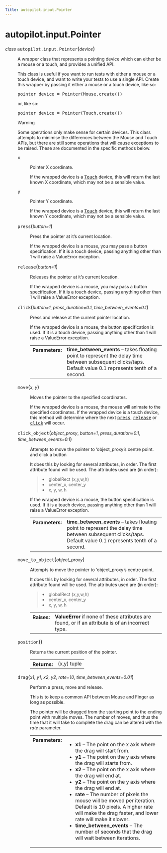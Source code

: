 ```yaml
---
Title: autopilot.input.Pointer
---
```


# autopilot.input.Pointer

<dl class="class">
<dt id="autopilot.input.Pointer">
<em class="property">class </em><tt class="descclassname">autopilot.input.</tt><tt class="descname">Pointer</tt><big>(</big><em>device</em><big>)</big><a class="reference internal" href="#Pointer"></a><a class="headerlink" href="#autopilot.input.Pointer" title="Permalink to this definition"></a></dt>
<dd><p>A wrapper class that represents a pointing device which can either be a
mouse or a touch, and provides a unified API.</p>
<p>This class is useful if you want to run tests with either a mouse or a
touch device, and want to write your tests to use a single API. Create
this wrapper by passing it either a mouse or a touch device, like so:</p>
<pre><span class="n">pointer_device</span> <span class="o">=</span> <span class="n">Pointer</span><span class="p">(</span><span class="n">Mouse</span><span class="o">.</span><span class="n">create</span><span class="p">())</span>
</pre>
<p>or, like so:</p>
<pre><span class="n">pointer_device</span> <span class="o">=</span> <span class="n">Pointer</span><span class="p">(</span><span class="n">Touch</span><span class="o">.</span><span class="n">create</span><span class="p">())</span>
</pre>
<p class="first admonition-title">Warning</p>
<p class="last">Some operations only make sense for certain devices. This class
attempts to minimise the differences between the Mouse and Touch APIs,
but there are still some operations that will cause exceptions to be
raised. These are documented in the specific methods below.</p>
<dl class="attribute">
<dt id="autopilot.input.Pointer.x">
<tt class="descname">x</tt><a class="reference internal" href="#Pointer.x"></a><a class="headerlink" href="#autopilot.input.Pointer.x" title="Permalink to this definition"></a></dt>
<dd><p>Pointer X coordinate.</p>
<p>If the wrapped device is a <a class="reference internal" href="autopilot.input.Touch.md#autopilot.input.Touch" title="autopilot.input.Touch"><tt class="xref py py-class docutils literal"><span class="pre">Touch</span></tt></a> device, this will return the
last known X coordinate, which may not be a sensible value.</p>
</dd></dl>
<dl class="attribute">
<dt id="autopilot.input.Pointer.y">
<tt class="descname">y</tt><a class="reference internal" href="#Pointer.y"></a><a class="headerlink" href="#autopilot.input.Pointer.y" title="Permalink to this definition"></a></dt>
<dd><p>Pointer Y coordinate.</p>
<p>If the wrapped device is a <a class="reference internal" href="autopilot.input.Touch.md#autopilot.input.Touch" title="autopilot.input.Touch"><tt class="xref py py-class docutils literal"><span class="pre">Touch</span></tt></a> device, this will return the
last known Y coordinate, which may not be a sensible value.</p>
</dd></dl>
<dl class="method">
<dt id="autopilot.input.Pointer.press">
<tt class="descname">press</tt><big>(</big><em>button=1</em><big>)</big><a class="reference internal" href="#Pointer.press"></a><a class="headerlink" href="#autopilot.input.Pointer.press" title="Permalink to this definition"></a></dt>
<dd><p>Press the pointer at it&#8217;s current location.</p>
<p>If the wrapped device is a mouse, you may pass a button specification.
If it is a touch device, passing anything other than 1 will raise a
ValueError exception.</p>
</dd></dl>
<dl class="method">
<dt id="autopilot.input.Pointer.release">
<tt class="descname">release</tt><big>(</big><em>button=1</em><big>)</big><a class="reference internal" href="#Pointer.release"></a><a class="headerlink" href="#autopilot.input.Pointer.release" title="Permalink to this definition"></a></dt>
<dd><p>Releases the pointer at it&#8217;s current location.</p>
<p>If the wrapped device is a mouse, you may pass a button specification.
If it is a touch device, passing anything other than 1 will raise a
ValueError exception.</p>
</dd></dl>
<dl class="method">
<dt id="autopilot.input.Pointer.click">
<tt class="descname">click</tt><big>(</big><em>button=1</em>, <em>press_duration=0.1</em>, <em>time_between_events=0.1</em><big>)</big><a class="reference internal" href="#Pointer.click"></a><a class="headerlink" href="#autopilot.input.Pointer.click" title="Permalink to this definition"></a></dt>
<dd><p>Press and release at the current pointer location.</p>
<p>If the wrapped device is a mouse, the button specification is used. If
it is a touch device, passing anything other than 1 will raise a
ValueError exception.</p>
<table class="docutils field-list" frame="void" rules="none">
<col class="field-name" />
<col class="field-body" />
<tbody valign="top">
<tr class="field-odd field"><th class="field-name">Parameters:</th><td class="field-body"><strong>time_between_events</strong> &#8211; takes floating point to represent the
delay time between subsequent clicks/taps. Default value 0.1
represents tenth of a second.</td>
</tr>
</tbody>
</table>
</dd></dl>
<dl class="method">
<dt id="autopilot.input.Pointer.move">
<tt class="descname">move</tt><big>(</big><em>x</em>, <em>y</em><big>)</big><a class="reference internal" href="#Pointer.move"></a><a class="headerlink" href="#autopilot.input.Pointer.move" title="Permalink to this definition"></a></dt>
<dd><p>Moves the pointer to the specified coordinates.</p>
<p>If the wrapped device is a mouse, the mouse will animate to the
specified coordinates. If the wrapped device is a touch device, this
method will determine where the next <a class="reference internal" href="#autopilot.input.Pointer.press" title="autopilot.input.Pointer.press"><tt class="xref py py-meth docutils literal"><span class="pre">press</span></tt></a>, <a class="reference internal" href="#autopilot.input.Pointer.release" title="autopilot.input.Pointer.release"><tt class="xref py py-meth docutils literal"><span class="pre">release</span></tt></a> or
<a class="reference internal" href="#autopilot.input.Pointer.click" title="autopilot.input.Pointer.click"><tt class="xref py py-meth docutils literal"><span class="pre">click</span></tt></a> will occur.</p>
</dd></dl>
<dl class="method">
<dt id="autopilot.input.Pointer.click_object">
<tt class="descname">click_object</tt><big>(</big><em>object_proxy</em>, <em>button=1</em>, <em>press_duration=0.1</em>, <em>time_between_events=0.1</em><big>)</big><a class="reference internal" href="#Pointer.click_object"></a><a class="headerlink" href="#autopilot.input.Pointer.click_object" title="Permalink to this definition"></a></dt>
<dd><p>Attempts to move the pointer to &#8216;object_proxy&#8217;s centre point.
and click a button</p>
<p>It does this by looking for several attributes, in order. The first
attribute found will be used. The attributes used are (in order):</p>
<blockquote>
<li>globalRect (x,y,w,h)</li>
<li>center_x, center_y</li>
<li>x, y, w, h</li>
</ul>
</blockquote>
<p>If the wrapped device is a mouse, the button specification is used. If
it is a touch device, passing anything other than 1 will raise a
ValueError exception.</p>
<table class="docutils field-list" frame="void" rules="none">
<col class="field-name" />
<col class="field-body" />
<tbody valign="top">
<tr class="field-odd field"><th class="field-name">Parameters:</th><td class="field-body"><strong>time_between_events</strong> &#8211; takes floating point to represent the
delay time between subsequent clicks/taps. Default value 0.1
represents tenth of a second.</td>
</tr>
</tbody>
</table>
</dd></dl>
<dl class="method">
<dt id="autopilot.input.Pointer.move_to_object">
<tt class="descname">move_to_object</tt><big>(</big><em>object_proxy</em><big>)</big><a class="reference internal" href="#Pointer.move_to_object"></a><a class="headerlink" href="#autopilot.input.Pointer.move_to_object" title="Permalink to this definition"></a></dt>
<dd><p>Attempts to move the pointer to &#8216;object_proxy&#8217;s centre point.</p>
<p>It does this by looking for several attributes, in order. The first
attribute found will be used. The attributes used are (in order):</p>
<blockquote>
<li>globalRect (x,y,w,h)</li>
<li>center_x, center_y</li>
<li>x, y, w, h</li>
</ul>
</blockquote>
<table class="docutils field-list" frame="void" rules="none">
<col class="field-name" />
<col class="field-body" />
<tbody valign="top">
<tr class="field-odd field"><th class="field-name">Raises:</th><td class="field-body"><strong>ValueError</strong> if none of these attributes are found, or if an
attribute is of an incorrect type.</td>
</tr>
</tbody>
</table>
</dd></dl>
<dl class="method">
<dt id="autopilot.input.Pointer.position">
<tt class="descname">position</tt><big>(</big><big>)</big><a class="reference internal" href="#Pointer.position"></a><a class="headerlink" href="#autopilot.input.Pointer.position" title="Permalink to this definition"></a></dt>
<dd><p>Returns the current position of the pointer.</p>
<table class="docutils field-list" frame="void" rules="none">
<col class="field-name" />
<col class="field-body" />
<tbody valign="top">
<tr class="field-odd field"><th class="field-name">Returns:</th><td class="field-body">(x,y) tuple</td>
</tr>
</tbody>
</table>
</dd></dl>
<dl class="method">
<dt id="autopilot.input.Pointer.drag">
<tt class="descname">drag</tt><big>(</big><em>x1</em>, <em>y1</em>, <em>x2</em>, <em>y2</em>, <em>rate=10</em>, <em>time_between_events=0.01</em><big>)</big><a class="reference internal" href="#Pointer.drag"></a><a class="headerlink" href="#autopilot.input.Pointer.drag" title="Permalink to this definition"></a></dt>
<dd><p>Perform a press, move and release.</p>
<p>This is to keep a common API between Mouse and Finger as long as
possible.</p>
<p>The pointer will be dragged from the starting point to the ending point
with multiple moves. The number of moves, and thus the time that it
will take to complete the drag can be altered with the <cite>rate</cite>
parameter.</p>
<table class="docutils field-list" frame="void" rules="none">
<col class="field-name" />
<col class="field-body" />
<tbody valign="top">
<tr class="field-odd field"><th class="field-name">Parameters:</th><td class="field-body"><ul class="first last simple">
<li><strong>x1</strong> &#8211; The point on the x axis where the drag will start from.</li>
<li><strong>y1</strong> &#8211; The point on the y axis where the drag will starts from.</li>
<li><strong>x2</strong> &#8211; The point on the x axis where the drag will end at.</li>
<li><strong>y2</strong> &#8211; The point on the y axis where the drag will end at.</li>
<li><strong>rate</strong> &#8211; The number of pixels the mouse will be moved per
iteration. Default is 10 pixels. A higher rate will make the drag
faster, and lower rate will make it slower.</li>
<li><strong>time_between_events</strong> &#8211; The number of seconds that the drag will
wait between iterations.</li>
</ul>
</td>
</tr>
</tbody>
</table>
</dd></dl>
</dd></dl>
